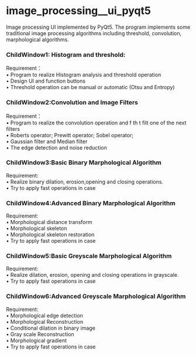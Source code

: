 # image_processing__ui_pyqt5  
Image processing UI implemented by PyQt5. The program implements some traditional image processing algorithms including threshold, convolution, marphological algorithms.

### ChildWindow1: Histogram and threshold:  
Requirement：  
  • Program to realize Histogram analysis and threshold operation  
  • Design UI and function buttons  
  • Threshold operation can be manual or automatic (Otsu and Entropy)  

### ChildWindow2:Convolution and Image Filters  
Requirement：  
   • Program to realize the convolution operation and f th t filt one of the next filters  
   • Roberts operator; Prewitt operator; Sobel operator;  
   • Gaussian filter and Median filter  
   • The edge detection and noise reduction  
    
### ChildWindow3:Basic Binary Marphological Algorithm  
Requirement:  
    • Realize binary dilation, erosion,opening and closing operations.  
    • Try to apply fast operations in case  
    
### ChildWindow4:Advanced Binary Marphological Algorithm  
Requirement:  
    • Morphological distance transform  
    • Morphological skeleton  
    • Morphological skeleton restoration  
    • Try to apply fast operations in case  
    
### ChildWindow5:Basic Greyscale Marphological Algorithm  
Requirement:  
    • Realize dilation, erosion, opening and closing operations in grayscale.  
    • Try to apply fast operations in case  
    
### ChildWindow6:Advanced Greyscale Marphological Algorithm  
Requirement:  
    • Morphological edge detection  
    • Morphological Reconstruction  
    • Conditional dilation in binary image  
    • Gray scale Reconstruction  
    • Morphological gradient  
    • Try to apply fast operations in case  

